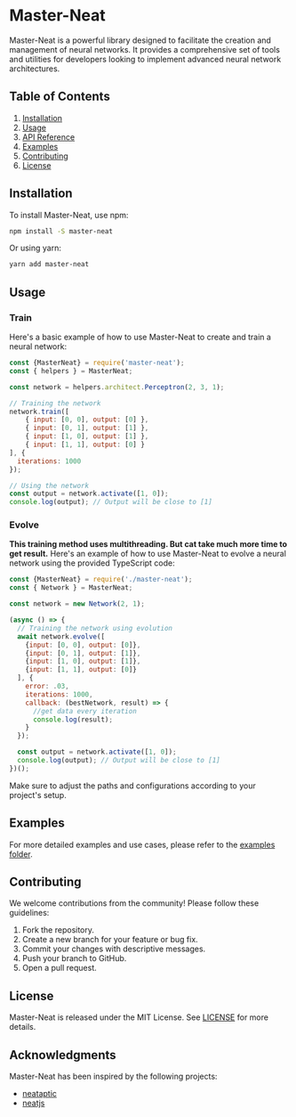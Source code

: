 
# Master-Neat

Master-Neat is a powerful library designed to facilitate the creation and management of neural networks. It provides a comprehensive set of tools and utilities for developers looking to implement advanced neural network architectures.

## Table of Contents

1. [Installation](#installation)
2. [Usage](#usage)
3. [API Reference](#api-reference)
4. [Examples](#examples)
5. [Contributing](#contributing)
6. [License](#license)

## Installation

To install Master-Neat, use npm:

```bash
npm install -S master-neat
```

Or using yarn:

```bash
yarn add master-neat
```

## Usage

### Train

Here's a basic example of how to use Master-Neat to create and train a neural network:

```javascript
const {MasterNeat} = require('master-neat');
const { helpers } = MasterNeat;

const network = helpers.architect.Perceptron(2, 3, 1);

// Training the network
network.train([
    { input: [0, 0], output: [0] },
    { input: [0, 1], output: [1] },
    { input: [1, 0], output: [1] },
    { input: [1, 1], output: [0] }
], {
  iterations: 1000
});

// Using the network
const output = network.activate([1, 0]);
console.log(output); // Output will be close to [1]
```

### Evolve
**This training method uses multithreading. But cat take much more time to get result.**
Here's an example of how to use Master-Neat to evolve a neural network using the provided TypeScript code:

```javascript
const {MasterNeat} = require('./master-neat');
const { Network } = MasterNeat;

const network = new Network(2, 1);

(async () => {
  // Training the network using evolution
  await network.evolve([
    {input: [0, 0], output: [0]},
    {input: [0, 1], output: [1]},
    {input: [1, 0], output: [1]},
    {input: [1, 1], output: [0]}
  ], {
    error: .03,
    iterations: 1000,
    callback: (bestNetwork, result) => {
      //get data every iteration
      console.log(result);
    }
  });

  const output = network.activate([1, 0]);
  console.log(output); // Output will be close to [1]
})();
```

Make sure to adjust the paths and configurations according to your project's setup.

## Examples

For more detailed examples and use cases, please refer to the [examples folder](./examples/index.html).

## Contributing

We welcome contributions from the community! Please follow these guidelines:

1. Fork the repository.
2. Create a new branch for your feature or bug fix.
3. Commit your changes with descriptive messages.
4. Push your branch to GitHub.
5. Open a pull request.

## License

Master-Neat is released under the MIT License. See [LICENSE](LICENSE) for more details.

## Acknowledgments
Master-Neat has been inspired by the following projects:
* [neataptic](https://github.com/wagenaartje/neataptic)
* [neatjs](https://github.com/GabrielTavernini/NeatJS)
